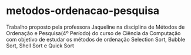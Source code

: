 # metodos-ordenacao-pesquisa
Trabalho proposto pela professora Jaqueline na disciplina de Métodos de Ordenação e Pesquisa(4º Período) do curso de Ciência da Computação com objetivo de estudar os métodos de ordenação Selection Sort, Bubble Sort, Shell Sort e Quick Sort
